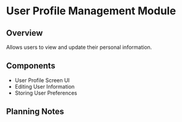 # User Profile Management Module

## Overview

Allows users to view and update their personal information.

## Components

- User Profile Screen UI
- Editing User Information
- Storing User Preferences

## Planning Notes
